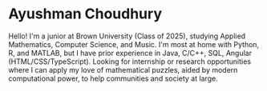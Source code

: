# Ayushman Choudhury

Hello! I'm a junior at Brown University (Class of 2025), studying Applied Mathematics, Computer Science, and Music.
I'm most at home with Python, R, and MATLAB, but I have prior experience in Java, C/C++, SQL, Angular (HTML/CSS/TypeScript).
Looking for internship or research opportunities where I can apply my love of mathematical puzzles, aided by modern computational power, to help communities and society at large.

<!--
**AyushmanChoudhury03/AyushmanChoudhury03** is a ✨ _special_ ✨ repository because its `README.md` (this file) appears on your GitHub profile.

Here are some ideas to get you started:

- 🔭 I’m currently working on ...
- 🌱 I’m currently learning ...
- 👯 I’m looking to collaborate on ...
- 🤔 I’m looking for help with ...
- 💬 Ask me about ...
- 📫 How to reach me: ...
- 😄 Pronouns: ...
- ⚡ Fun fact: ...
-->

